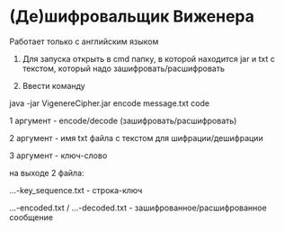 # (Де)шифровальщик Виженера

Pаботает только с английским языком


1. Для запуска открыть в cmd папку, в которой находится jar и txt с текстом, который надо зашифровать/расшифровать

2. Ввести команду

java -jar VigenereCipher.jar encode message.txt code

1 аргумент - encode/decode (зашифровать/расшифровать)

2 аргумент - имя txt файла с текстом для шифрации/дешифрации

3 аргумент - ключ-слово

на выходе 2 файла:

...-key_sequence.txt - строка-ключ

...-encoded.txt / ...-decoded.txt - зашифрованное/расшифрованное сообщение
